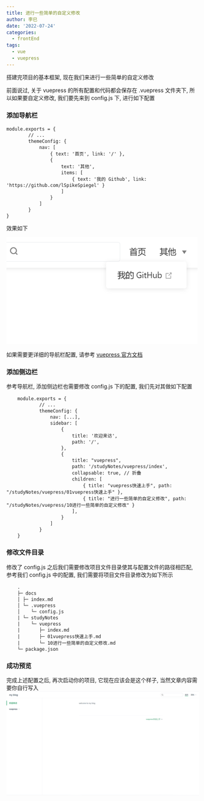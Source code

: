 ```yaml
---
title: 进行一些简单的自定义修改
author: 李巳
date: '2022-07-24'
categories:
  - frontEnd
tags:
  - vue
  - vuepress
---
```


 搭建完项目的基本框架, 现在我们来进行一些简单的自定义修改

前面说过, 关于 vuepress 的所有配置和代码都会保存在 .vuepress 文件夹下, 所以如果要自定义修改, 我们要先来到 config.js 下, 进行如下配置

### 添加导航栏

```
module.exports = {
        // ...
        themeConfig: {
            nav: [
                { text: '首页', link: '/' },
                {
                    text: '其他',
                    items: [
                        { text: '我的 Github', link: 'https://github.com/lSpikeSpiegel' }
                    ]
                }
            ]
        }
}
```

效果如下

![图片](./imgs/navInit.png)

如果需要更详细的导航栏配置, 请参考 [vuepress 官方文档](https://www.vuepress.cn/config/)

### 添加侧边栏

参考导航栏, 添加侧边栏也需要修改 config.js 下的配置, 我们先对其做如下配置

```
    module.exports = {
            // ...
            themeConfig: {
                nav: [...],
                sidebar: [
                    {
                        title: '欢迎来访',
                        path: '/',
                    },
                    {
                        title: "vuepress",
                        path: '/studyNotes/vuepress/index',
                        collapsable: true, // 折叠
                        children: [
                            { title: "vuepress快速上手", path: "/studyNotes/vuepress/01vuepress快速上手" },
                            { title: "进行一些简单的自定义修改", path: "/studyNotes/vuepress/10进行一些简单的自定义修改" }
                        ],
                    }
                ]
            }
    }
```

### 修改文件目录

修改了 config.js 之后我们需要修改项目文件目录使其与配置文件的路径相匹配, 参考我们 config.js 中的配置, 我们需要将项目文件目录修改为如下所示

```
    .
    ├─ docs
    │ ├─ index.md
    │ └─ .vuepress
    │    └─ config.js
    | └─ studyNotes
    |    └─ vuepress
    |       ├─ index.md
    |       ├─ 01vuepress快速上手.md
    |       └─ 10进行一些简单的自定义修改.md
    └─ package.json
```

### 成功预览

完成上述配置之后, 再次启动你的项目, 它现在应该会是这个样子, 当然文章内容需要你自行写入
![图片](./imgs/pageInit.png)
